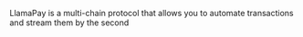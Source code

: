 LlamaPay is a multi-chain protocol that allows you to automate transactions and stream them by the second